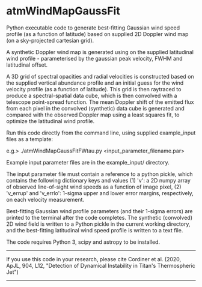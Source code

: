 # atmWindMapGaussFit
Python executable code to generate best-fitting Gaussian wind speed profile (as a function of latitude) based on supplied 2D Doppler wind map (on a sky-projected cartesian grid).

A synthetic Doppler wind map is generated using on the supplied latitudinal wind profile - parameterised by the gaussian peak velocity, FWHM and latitudinal offset. 

A 3D grid of spectral opacities and radial velocities is constructed based on the supplied vertical abundance profile and an initial guess for the wind velocity profile (as a function of latitude). This grid is then raytraced to produce a spectral-spatial data cube, which is then convolved with a telescope point-spread function. The mean Doppler shift of the emitted flux from each pixel in the convolved (synthetic) data cube is generated and compared with the observed Doppler map using a least squares fit, to optimize the latitudinal wind profile. 

Run this code directly from the command line, using supplied example_input files as a template:

e.g.> ./atmWindMapGaussFitFWtau.py <input_parameter_filename.par>

Example input parameter files are in the example_input/ directory.

The input parameter file must contain a reference to a python pickle, which contains the following dictionary keys and values (1) 'v': a 2D numpy array of observed line-of-sight wind speeds as a function of image pixel, (2) 'v_errup' and 'v_errlo': 1-sigma upper and lower error margins, respectively, on each velocity measurement.

Best-fitting Gaussian wind profile parameters (and their 1-sigma errors) are printed to the terminal after the code completes. The synthetic (convolved) 2D wind field is written to a Python pickle in the current working directory, and the best-fitting latitudinal wind speed profile is written to a text file.

The code requires Python 3, scipy and astropy to be installed.

************************************************************************************************************************************************************
If you use this code in your research, please cite Cordiner et al. (2020, ApJL, 904, L12, "Detection of Dynamical Instability in Titan's Thermospheric Jet")
************************************************************************************************************************************************************
